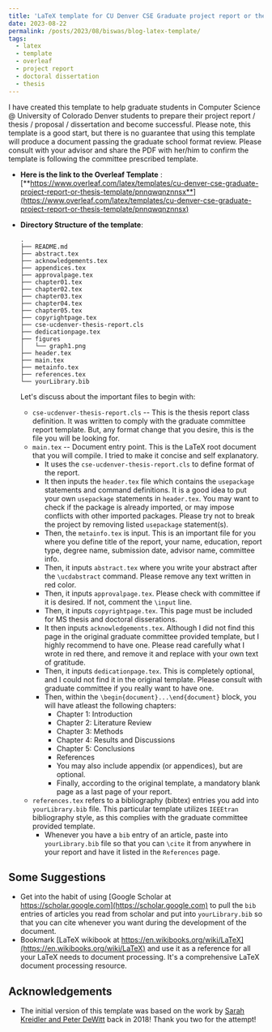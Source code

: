 ```yaml
---
title: 'LaTeX template for CU Denver CSE Graduate project report or thesis or dissertation'
date: 2023-08-22
permalink: /posts/2023/08/biswas/blog-latex-template/
tags:
  - latex
  - template
  - overleaf
  - project report
  - doctoral dissertation
  - thesis
---
```

I have created this template to help graduate students in Computer Science @ University of Colorado Denver students to prepare their project report / thesis / proposal / dissertation and become successful. Please note, this template is a good start, but there is no guarantee that using this template will produce a document passing the graduate school format review. Please consult with your advisor and share the PDF with her/him to confirm the template is following the committee prescribed template.


* **Here is the link to the Overleaf Template** : [**https://www.overleaf.com/latex/templates/cu-denver-cse-graduate-project-report-or-thesis-template/pnnqwqnznnsx**](https://www.overleaf.com/latex/templates/cu-denver-cse-graduate-project-report-or-thesis-template/pnnqwqnznnsx)

* **Directory Structure of the template**: 

  ```
  .
  ├── README.md
  ├── abstract.tex
  ├── acknowledgements.tex
  ├── appendices.tex
  ├── approvalpage.tex
  ├── chapter01.tex
  ├── chapter02.tex
  ├── chapter03.tex
  ├── chapter04.tex
  ├── chapter05.tex
  ├── copyrightpage.tex
  ├── cse-ucdenver-thesis-report.cls
  ├── dedicationpage.tex
  ├── figures
  │   └── graph1.png
  ├── header.tex
  ├── main.tex
  ├── metainfo.tex
  ├── references.tex
  └── yourLibrary.bib
  ```
  Let's discuss about the important files to begin with:
  * `cse-ucdenver-thesis-report.cls` -- This is the thesis report class definition. It was written to comply with the graduate committee report template. But, any format change that you desire, this is the file you will be looking for.
  * `main.tex` -- Document entry point. This is the LaTeX root document that you will compile. I tried to make it concise and self explanatory.
    * It uses the `cse-ucdenver-thesis-report.cls` to define format of the report.
    * It then inputs the `header.tex` file which contains the `usepackage` statements and command definitions. It is a good idea to put your own `usepackage` statements in `header.tex`. You may want to check if the package is already imported, or may impose conflicts with other imported packages. Please try not to break the project by removing listed `usepackage` statement(s).
    * Then, the `metainfo.tex` is input. This is an important file for you where you define title of the report, your name, education, report type, degree name, submission date, advisor name, committee info.
    * Then, it inputs `abstract.tex` where you write your abstract after the `\ucdabstract` command. Please remove any text written in red color.
    * Then, it inputs `approvalpage.tex`. Please check with committee if it is desired. If not, comment the `\input` line.
    * Then, it inputs `copyrightpage.tex`. This page must be included for MS thesis and doctoral disserations.
    *  It then inputs `acknowledgements.tex`. Although I did not find this page in the original graduate committee provided template, but I highly recommend to have one. Please read carefully what I wrote in red there, and remove it and replace with your own text of gratitude.
    *  Then, it inputs `dedicationpage.tex`. This is completely optional, and I could not find it in the original template. Please consult with graduate committee if you really want to have one.
    *  Then, within the `\begin{document}...\end{document}` block, you will have atleast the following chapters:
       *  Chapter 1: Introduction
       *  Chapter 2: Literature Review
       *  Chapter 3: Methods
       *  Chapter 4: Results and Discussions
       *  Chapter 5: Conclusions
       *  References
       *  You may also include appendix (or appendices), but are optional.
       *  Finally, according to the original template, a mandatory blank page as a last page of your report.
  * `references.tex` refers to a bibliography (bibtex) entries you add into `yourLibrary.bib` file. This particular template utilizes `IEEEtran` bibliography style, as this complies with the graduate committee provided template.
    * Whenever you have a `bib` entry of an article, paste into `yourLibrary.bib` file so that you can `\cite` it from anywhere in your report and have it listed in the `References` page.

## Some Suggestions

* Get into the habit of using [Google Scholar at https://scholar.google.com](https://scholar.google.com) to pull the `bib` entries of articles you read from scholar and put into `yourLibrary.bib` so that you can cite whenever you want during the development of the document.
* Bookmark [LaTeX wikibook at https://en.wikibooks.org/wiki/LaTeX](https://en.wikibooks.org/wiki/LaTeX) and use it as a reference for all your LaTeX needs to document processing. It's a comprehensive LaTeX document processing resource.


## Acknowledgements
  * The initial version of this template was based on the work by [Sarah Kreidler and Peter DeWitt](https://github.com/dewittpe/ucd-thesis-template.git) back in 2018! Thank you two for the attempt!